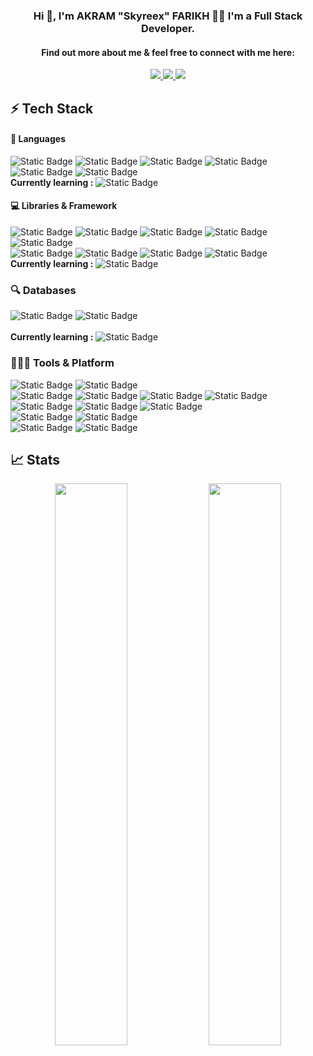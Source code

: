 

### <div align="center">Hi 👋, I'm AKRAM "Skyreex" FARIKH 🙋‍♂️ I'm a Full Stack Developer.</div>
#### <div align="center">Find out more about me & feel free to connect with me here:</div>

<p align="center">
	<a href="https://www.linkedin.com/in/akram-farikh/">
		<img src="https://img.shields.io/badge/LinkedIn-212121?style=for-the-badge&logo=linkedin&logoColor=white&labelColor=212121&color=white" />
	</a>
	<a href="https://twitter.com/skyr33x">
		<img src="https://img.shields.io/badge/x-212121?style=for-the-badge&logo=x&logoColor=white&labelColor=212121&color=white" />
	</a>
  <a href="mailto:akramfarikh3@gmail.com">
		<img src="https://img.shields.io/badge/gmail-212121?style=for-the-badge&logo=gmail&logoColor=white&labelColor=212121&color=white" />
	</a>
</p>

## ⚡ Tech Stack

#### 🚀 Languages

![Static Badge](https://img.shields.io/badge/C-212121?style=for-the-badge&logo=C&logoColor=white&labelColor=212121&color=white) 
![Static Badge](https://img.shields.io/badge/Python-212121?style=for-the-badge&logo=python&logoColor=white&labelColor=212121&color=white)
![Static Badge](https://img.shields.io/badge/JavaScript-212121?style=for-the-badge&logo=JavaScript&logoColor=white&labelColor=212121&color=white)
![Static Badge](https://img.shields.io/badge/php-212121?style=for-the-badge&logo=php&logoColor=white&labelColor=212121&color=white)
![Static Badge](https://img.shields.io/badge/HTMl-212121?style=for-the-badge&logo=html5&logoColor=white&labelColor=212121&color=white)
![Static Badge](https://img.shields.io/badge/CSs-212121?style=for-the-badge&logo=css3&logoColor=white&labelColor=212121&color=white)
<br>
 **Currently learning :** ![Static Badge](https://img.shields.io/badge/c++-212121?style=for-the-badge&logo=cplusplus&logoColor=white&labelColor=212121&color=white)
#### 💻 Libraries & Framework

![Static Badge](https://img.shields.io/badge/laravel-212121?style=for-the-badge&logo=laravel&logoColor=white&labelColor=212121&color=white)
![Static Badge](https://img.shields.io/badge/react-212121?style=for-the-badge&logo=react&logoColor=white&labelColor=212121&color=white)
![Static Badge](https://img.shields.io/badge/node-212121?style=for-the-badge&logo=node.js&logoColor=white&labelColor=212121&color=white)
![Static Badge](https://img.shields.io/badge/express-212121?style=for-the-badge&logo=express&logoColor=white&labelColor=212121&color=white)
![Static Badge](https://img.shields.io/badge/bun-212121?style=for-the-badge&logo=bun&logoColor=white&labelColor=212121&color=white)
<br>
![Static Badge](https://img.shields.io/badge/bootstrap-212121?style=for-the-badge&logo=bootstrap&logoColor=white&labelColor=212121&color=white)
![Static Badge](https://img.shields.io/badge/tailwind-212121?style=for-the-badge&logo=tailwindcss&logoColor=white&labelColor=212121&color=white)
![Static Badge](https://img.shields.io/badge/styled%20components-212121?style=for-the-badge&logo=styled-components&logoColor=white&labelColor=212121&color=white)
![Static Badge](https://img.shields.io/badge/shadcn%2fui-212121?style=for-the-badge&logo=shadcnui&logoColor=white&labelColor=212121&color=white)
<br>
 **Currently learning :** ![Static Badge](https://img.shields.io/badge/typescript-212121?style=for-the-badge&logo=typescript&logoColor=white&labelColor=212121&color=white) 
### 🔍 Databases

![Static Badge](https://img.shields.io/badge/mysql-212121?style=for-the-badge&logo=mysql&logoColor=white&labelColor=212121&color=white)
![Static Badge](https://img.shields.io/badge/mongodb-212121?style=for-the-badge&logo=mongodb&logoColor=white&labelColor=212121&color=white)
<br><br>
 **Currently learning :** ![Static Badge](https://img.shields.io/badge/postgresql-212121?style=for-the-badge&logo=postgresql&logoColor=white&labelColor=212121&color=white)
### 🧑🏻‍💻 Tools & Platform

![Static Badge](https://img.shields.io/badge/git-212121?style=for-the-badge&logo=git&logoColor=white&labelColor=212121&color=white)
![Static Badge](https://img.shields.io/badge/github-212121?style=for-the-badge&logo=github&logoColor=white&labelColor=212121&color=white)
<br>
![Static Badge](https://img.shields.io/badge/phpstorm-212121?style=for-the-badge&logo=phpstorm&logoColor=white&labelColor=212121&color=white)
![Static Badge](https://img.shields.io/badge/webstorm-212121?style=for-the-badge&logo=webstorm&logoColor=white&labelColor=212121&color=white)
![Static Badge](https://img.shields.io/badge/datagrip-212121?style=for-the-badge&logo=datagrip&logoColor=white&labelColor=212121&color=white)
![Static Badge](https://img.shields.io/badge/vs%20code-212121?style=for-the-badge&logo=visualstudiocode&logoColor=white&labelColor=212121&color=white)
<br>
![Static Badge](https://img.shields.io/badge/xampp-212121?style=for-the-badge&logo=xampp&logoColor=white&labelColor=212121&color=white)
![Static Badge](https://img.shields.io/badge/docker-212121?style=for-the-badge&logo=docker&logoColor=white&labelColor=212121&color=white)
![Static Badge](https://img.shields.io/badge/vite-212121?style=for-the-badge&logo=vite&logoColor=white&labelColor=212121&color=white)
<br>
![Static Badge](https://img.shields.io/badge/windows-212121?style=for-the-badge&logo=windows&logoColor=white&labelColor=212121&color=white)
![Static Badge](https://img.shields.io/badge/wsl-212121?style=for-the-badge&logo=ubuntu&logoColor=white&labelColor=212121&color=white)
<br>
![Static Badge](https://img.shields.io/badge/photoshop-212121?style=for-the-badge&logo=adobephotoshop&logoColor=white&labelColor=212121&color=white)
![Static Badge](https://img.shields.io/badge/figma-212121?style=for-the-badge&logo=figma&logoColor=white&labelColor=212121&color=white)
<br>
## 📈 Stats

<p align="center">
  <img width="48%" src="https://github-readme-stats.vercel.app/api?username=Skyreex&show_icons=true&hide_border=true&theme=radical" />
  <img width="48%" src="https://github-readme-streak-stats.herokuapp.com/?user=Skyreex&hide_border=true&theme=radical" />
</p>
